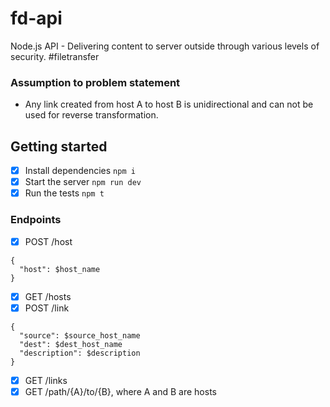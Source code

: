 # fd-api
Node.js API - Delivering content to server outside through various levels of security. #filetransfer

### Assumption to problem statement
- Any link created from host A to host B is unidirectional and can not be used for reverse transformation.

## Getting started
- [X] Install dependencies `npm i`
- [X] Start the server `npm run dev`
- [X] Run the tests `npm t`

### Endpoints
- [X] POST /host
```
{
  "host": $host_name
}
```
- [X] GET /hosts
- [X] POST /link
```
{
  "source": $source_host_name
  "dest": $dest_host_name
  "description": $description
}
```
- [X] GET /links
- [X] GET /path/{A}/to/{B}, where A and B are hosts
